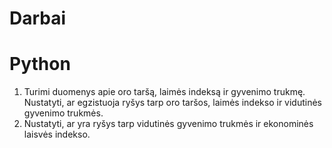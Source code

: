 # Darbai
# Python
1. Turimi duomenys apie oro taršą, laimės indeksą ir gyvenimo trukmę. Nustatyti, ar egzistuoja ryšys tarp oro taršos, laimės indekso ir vidutinės gyvenimo trukmės.
2. Nustatyti, ar yra ryšys tarp vidutinės gyvenimo trukmės ir ekonominės laisvės indekso.
